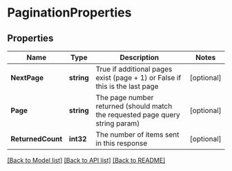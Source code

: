# PaginationProperties

## Properties

Name | Type | Description | Notes
------------ | ------------- | ------------- | -------------
**NextPage** | **string** | True if additional pages exist (page + 1) or False if this is the last page | [optional] 
**Page** | **string** | The page number returned (should match the requested page query string param) | [optional] 
**ReturnedCount** | **int32** | The number of items sent in this response | [optional] 

[[Back to Model list]](../README.md#documentation-for-models) [[Back to API list]](../README.md#documentation-for-api-endpoints) [[Back to README]](../README.md)


